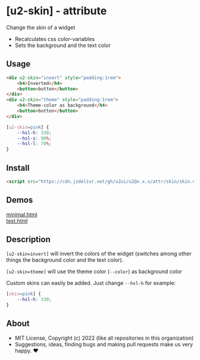 # [u2-skin] - attribute
Change the skin of a widget

- Recalculates css color-variables
- Sets the background and the text color

## Usage

```html
<div u2-skin="invert" style="padding:1rem">
    <h4>Inverted</h4>
    <button>button</button>
</div>
<div u2-skin="theme" style="padding:1rem">
    <h4>Theme-color as background</h4>
    <button>button</button>
</div>
```

```css
[u2-skin=pink] {
    --hsl-h: 330;
    --hsl-s: 90%;
    --hsl-l: 70%;        
}
```

## Install

```html
<script src="https://cdn.jsdelivr.net/gh/u2ui/u2@x.x.x/attr/skin/skin.min.js" type=module async></script>
```

## Demos

[minimal.html](http://gcdn.li/u2ui/u2@main/attr/skin/tests/minimal.html)  
[test.html](http://gcdn.li/u2ui/u2@main/attr/skin/tests/test.html)  

## Description

`[u2-skin=invert]` will invert the colors of the widget (switches among other things the background color and the text color).

`[u2-skin=theme]` will use the theme color (`--color`) as background color

Custom skins can easily be added.
Just change `--hsl-h` for example:
    
```css
[skin=pink] {
    --hsl-h: 330;
}
```

## About

- MIT License, Copyright (c) 2022 <u2> (like all repositories in this organization) <br>
- Suggestions, ideas, finding bugs and making pull requests make us very happy. ♥


